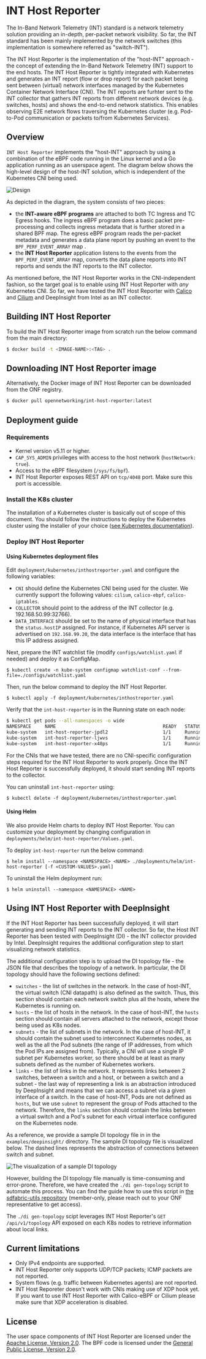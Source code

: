 <!--
Copyright 2021-present Open Networking Foundation
SPDX-License-Identifier: Apache-2.0
-->

# INT Host Reporter

The In-Band Network Telemetry (INT) standard is a network telemetry solution providing an in-depth, per-packet network visibility. 
So far, the INT standard has been mainly implemented by the network switches (this implementation is somewhere referred as "switch-INT"). 

The INT Host Reporter is the implementation of the "host-INT" approach - the concept of extending the In-Band Network Telemetry (INT)
support to the end hosts. 
The INT Host Reporter is tightly integrated with Kubernetes and generates an INT report (flow or drop report) for each packet being sent between (virtual) network interfaces managed by the Kubernetes Container Network Interface (CNI). 
The INT reports are furhter sent to the INT collector that gathers INT reports from different network devices (e.g. switches, hosts) and shows the end-to-end network statistics.
This enables observing E2E network flows traversing the Kubernetes cluster (e.g. Pod-to-Pod communication or packets to/from Kubernetes Services).

## Overview

`INT Host Reporter` implements the "host-INT" approach by using a combination of the eBPF code running in the Linux kernel 
and a Go application running as an userspace agent. The diagram below shows the high-level design of the host-INT solution, which is independent of the Kubernetes CNI being used.

![Design](docs/static/images/design.png?raw=true "High-level design of CNI-independent host-INT")

As depicted in the diagram, the system consists of two pieces:

- the **INT-aware eBPF programs** are attached to both TC Ingress and TC Egress hooks. The ingress eBPF program
does a basic packet pre-processing and collects ingress metadata that is further stored in a shared BPF map.
  The egress eBPF program reads the per-packet metadata and generates a data plane report by pushing an event to the 
  `BPF_PERF_EVENT_ARRAY` map .
- the **INT Host Reporter** application listens to the events from the `BPF_PERF_EVENT_ARRAY` map, converts
the data plane reports into INT reports and sends the INT reports to the INT collector. 
  
As mentioned before, the INT Host Reporter works in the CNI-independent fashion, so the target goal is to enable using INT Host Reporter with _any_ Kubernetes CNI. 
So far, we have tested the INT Host Reporter with [Calico](https://docs.projectcalico.org/getting-started/kubernetes/) and [Cilium](https://cilium.io/) and DeepInsight from Intel as an INT collector. 

## Building INT Host Reporter

To build the INT Host Reporter image from scratch run the below command from the main directory:

```bash
$ docker build -t <IMAGE-NAME>:<TAG> .
```

## Downloading INT Host Reporter image

Alternatively, the Docker image of INT Host Reporter can be downloaded from the ONF registry.

```bash
$ docker pull opennetworking/int-host-reporter:latest
```

## Deployment guide

### Requirements

- Kernel version v5.11 or higher. 
- `CAP_SYS_ADMIN` privileges with access to the host network (`hostNetwork: true`).
- Access to the eBPF filesystem (`/sys/fs/bpf`).
- INT Host Reporter exposes REST API on `tcp/4048` port. Make sure this port is accessible.

### Install the K8s cluster

The installation of a Kubernetes cluster is basically out of scope of this document. 
You should follow the instructions to deploy the Kubernetes cluster using the installer of your choice ([see Kubernetes documentation](https://kubernetes.io/docs/setup/)).

### Deploy INT Host Reporter

#### Using Kubernetes deployment files

Edit `deployment/kubernetes/inthostreporter.yaml` and configure the following variables:

- `CNI` should define the Kubernetes CNI being used for the cluster. We currently support the following values: `cilium`, `calico-ebpf`, `calico-iptables`.
- `COLLECTOR` should point to the address of the INT collector (e.g. 192.168.50.99:32766).
- `DATA_INTERFACE` should be set to the name of physical interface that has the `status.hostIP` assigned. 
  For instance, if Kubernetes API server is advertised on `192.168.99.20`, the data interface is the interface that has this IP address assigned.

Next, prepare the INT watchlist file (modify `configs/watchlist.yaml` if needed) and deploy it as ConfigMap. 

`$ kubectl create -n kube-system configmap watchlist-conf --from-file=./configs/watchlist.yaml`

Then, run the below command to deploy the INT Host Reporter.

`$ kubectl apply -f deployment/kubernetes/inthostreporter.yaml`

Verify that the `int-host-reporter` is in the Running state on each node:

```bash
$ kubectl get pods --all-namespaces -o wide
NAMESPACE     NAME                                       READY   STATUS    RESTARTS   AGE     IP              NODE         NOMINATED NODE   READINESS GATES
kube-system   int-host-reporter-jpdl2                    1/1     Running   0          9m11s   10.79.233.238   worker2      <none>           <none>
kube-system   int-host-reporter-ljwvs                    1/1     Running   0          9m11s   10.68.235.172   worker1      <none>           <none>
kube-system   int-host-reporter-x48ps                    1/1     Running   0          9m11s   10.67.219.106   kubemaster   <none>           <none>
```

For the CNIs that we have tested, there are no CNI-specific configuration steps required for the INT Host Reporter to work properly.
Once the INT Host Reporter is successfully deployed, it should start sending INT reports to the collector.

You can uninstall `int-host-reporter` using:

`$ kubectl delete -f deployment/kubernetes/inthostreporter.yaml`

#### Using Helm

We also provide Helm charts to deploy INT Host Reporter. 
You can customize your deployment by changing configuration in `deployments/helm/int-host-reporter/Values.yaml`.

To deploy `int-host-reporter` run the below command:

`$ helm install --namespace <NAMESPACE> <NAME> ./deployments/helm/int-host-reporter [-f <CUSTOM-VALUES>.yaml]`

To uninstall the Helm deployment run:

`$ helm uninstall --namespace <NAMESPACE> <NAME>`

## Using INT Host Reporter with DeepInsight

If the INT Host Reporter has been successfully deployed, it will start generating and sending INT reports to the INT collector.
So far, the Host INT Reporter has been tested with DeepInsight (DI) - the INT collector provided by Intel. 
DeepInsight requires the additional configuration step to start visualizing network statistics.  

The additional configuration step is to upload the DI topology file - the JSON file that describes 
the topology of a network. In particular, the DI topology should have the following sections defined:

- `switches` - the list of switches in the network. In the case of host-INT, the virtual switch (CNI datapath) is also defined as the switch.
Thus, this section should contain each network switch plus all the hosts, where the Kubernetes is running on.
- `hosts` - the list of hosts in the network. In the case of host-INT, the `hosts` section should contain all servers attached to the network,
except those being used as K8s nodes.
- `subnets` - the list of subnets in the network. In the case of host-INT, it should contain the subnet used to interconnect Kubernetes nodes, as well as
the all the Pod subnets (the range of IP addresses, from which the Pod IPs are assigned from). Typically, a CNI will use a single IP subnet per Kubernetes worker,
  so there should be at least as many subnets defined as the number of Kubernetes workers.
- `links` - the list of links in the network. It represents links between 2 switches, between a switch and a host, or between a switch and a subnet -
the last way of representing a link is an abstraction introduced by DeepInsight and means that we can access a subnet via a given interface of a switch.
In the case of host-INT, Pods are not defined as `hosts`, but we use `subnet` to represent the group of Pods attached to the network. Therefore,
the `links` section should contain the links between a virtual switch and a Pod's subnet for each virtual interface configured on the Kubernetes node.

As a reference, we provide a sample DI topology file in in the `examples/deepinsight/` directory. The sample DI topology file is visualized below. The dashed lines
represents the abstraction of connections between switch and subnet. 

![The visualization of a sample DI topology](docs/static/images/di-topo.png?raw=true "The visualization of a sample DI topology")

However, building the DI topology file manually is time-consuming and error-prone. Therefore, we have created the `./di gen-topology` script
to automate this process. You can find the guide how to use this script in [the sdfabric-utils repository](https://github.com/opennetworkinglab/sdfabric-utils) (member-only, please reach out to your ONF representative to get access).

The `./di gen-topology` scipt leverages INT Host Reporter's `GET /api/v1/topology` API exposed on each
K8s nodes to retrieve information about local links. 

## Current limitations 

- Only IPv4 endpoints are supported.
- INT Host Reporter only supports UDP/TCP packets; ICMP packets are not reported.
- System flows (e.g. traffic between Kubernetes agents) are not reported.
- INT Host Reporeter doesn't work with CNIs making use of XDP hook yet. 
  If you want to use INT Host Reporter with Calico-eBPF or Cilium please make sure that XDP acceleration is disabled.

## License

The user space components of INT Host Reporter are licensed under the [Apache License, Version 2.0](LICENSES/Apache-2.0.txt). The BPF code
is licensed under the [General Public License, Version 2.0](LICENSES/GPL-2.0-only.txt).
